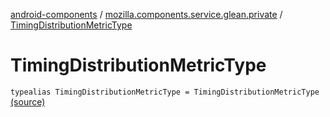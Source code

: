 [android-components](../index.md) / [mozilla.components.service.glean.private](index.md) / [TimingDistributionMetricType](./-timing-distribution-metric-type.md)

# TimingDistributionMetricType

`typealias TimingDistributionMetricType = TimingDistributionMetricType` [(source)](https://github.com/mozilla-mobile/android-components/blob/master/components/service/glean/src/main/java/mozilla/components/service/glean/private/MetricAliases.kt#L28)